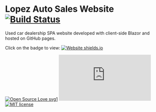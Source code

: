 # Lopez Auto Sales Website [![Build Status](https://dev.azure.com/ismellike0193/ismellike/_apis/build/status/lopezautosales.Lopez-Blazor-Website?branchName=master)](https://dev.azure.com/ismellike0193/ismellike/_build/latest?definitionId=1&branchName=master)
Used car dealership SPA website developed with client-side Blazor and hosted on GitHub pages.

Click on the badge to view: [![Website shields.io](https://img.shields.io/website-up-down-green-red/http/shields.io.svg)](http://lopezautosales.company)

[![Open Source Love svg1](https://badges.frapsoft.com/os/v1/open-source.svg?v=103)](https://github.com/ellerbrock/open-source-badges/)
[![Analytics](https://ga-beacon.appspot.com/UA-133930041-1/github.com/Naereen/badges/README.md)](https://GitHub.com/Naereen/badges/) 
[![MIT license](https://img.shields.io/badge/License-MIT-blue.svg)](https://lbesson.mit-license.org/) 
